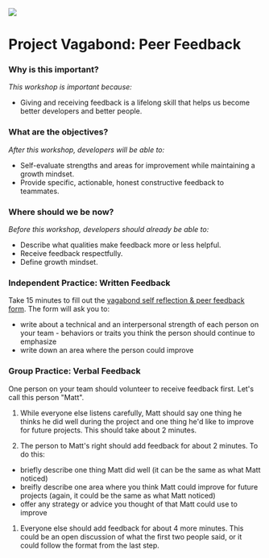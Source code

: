 <!--
Creator: SF WDI Team (Brianna, )
Last edited by: Brianna
Location: SF
-->


![](https://ga-dash.s3.amazonaws.com/production/assets/logo-9f88ae6c9c3871690e33280fcf557f33.png)

# Project Vagabond: Peer Feedback

### Why is this important?
<!-- framing the "why" in big-picture/real world examples -->
*This workshop is important because:*

- Giving and receiving feedback is a lifelong skill that helps us become better developers and better people. 


### What are the objectives?
<!-- specific/measurable goal for students to achieve -->
*After this workshop, developers will be able to:*

- Self-evaluate strengths and areas for improvement while maintaining a growth mindset.
- Provide specific, actionable, honest constructive feedback to teammates. 

### Where should we be now?
<!-- call out the skills that are prerequisites -->
*Before this workshop, developers should already be able to:*

- Describe what qualities make feedback more or less helpful. 
- Receive feedback respectfully. 
- Define growth mindset. 


### Independent Practice: Written Feedback

Take 15 minutes to fill out the [vagabond self reflection & peer feedback form](https://goo.gl/forms/d3YDETNJHgLqttXT2).  The form will ask you to:
  - write about a technical and an interpersonal strength of each person on your team - behaviors or traits you think the person should continue to emphasize
  - write down an area where the person could improve
  

### Group Practice: Verbal Feedback

One person on your team should volunteer to receive feedback first. Let's call this person "Matt".

1. While everyone else listens carefully, Matt should say one thing he thinks he did well during the project and one thing he'd like to improve for future projects.  This should take about 2 minutes. 

1. The person to Matt's right should add feedback for about 2 minutes. To do this:
  - briefly describe one thing Matt did well (it can be the same as what Matt noticed)
  - breifly describe one area where you think Matt could improve for future projects (again, it could be the same as what Matt noticed)
  - offer any strategy or advice you thought of that Matt could use to improve

1. Everyone else should add feedback for about 4 more minutes. This could be an open discussion of what the first two people said, or it could follow the format from the last step. 
  
